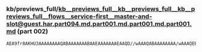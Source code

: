 ### kb/previews_full/kb__previews_full__kb__previews_full__kb__previews_full__flows__service-first__master-and-slot@guest.har.part094.md.part001.md.part001.md.part001.md (part 002)

```md
AEA9fr8AKHU3AAAAAAAAQABAAAAAAABAAEAAAAAAAEAAQD//wAAAQABAAAAAAAA/wAAAQEBAAD/AAABAAEAAP8AAAAAAAAAAQAAAQABAAD/AAABAAAAAAAAAAAAAQAAAAAAAf8BAAAAAAABAAEAAAAAAAEAAQA
```

```
